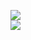 [![](https://img.shields.io/badge/Made%20With-Github%20Spray-lightgrey.svg?style=for-the-badge&logo=github)](https://github.com/Annihil/github-spray#2116)  
[![](https://i.imgur.com/2DrTn0Z.gif)](https://github.com/Annihil/github-spray)